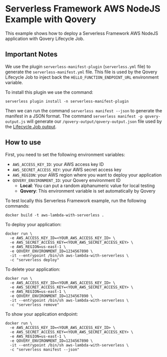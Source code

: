 # Serverless Framework AWS NodeJS Example with Qovery

This example shows how to deploy a Serverless Framework AWS NodeJS application with Qovery Lifecycle Job.

## Important Notes

We use the plugin `serverless-manifest-plugin` (`serverless.yml` file) to generate the `serverless-manifest.yml` file. This file is used by the Qovery Lifecycle Job to inject back the `HELLO_FUNCTION_ENDPOINT_URL` environment variable. 

To install this plugin we use the command:

```shell
serverless plugin install -n serverless-manifest-plugin
```

Then we can run the command `serverless manifest --json` to generate the manifest in a JSON format. The command `serverless manifest -p qovery-output.js` will generate our `/qovery-output/qovery-output.json` file used by the [Lifecycle Job output](https://hub.qovery.com/docs/using-qovery/configuration/lifecycle-job/#job-output).

## How to use

First, you need to set the following environment variables:
- `AWS_ACCESS_KEY_ID`: your AWS access key ID
- `AWS_SECRET_ACCESS_KEY`: your AWS secret access key
- `AWS_REGION`: your AWS region where you want to deploy your application
- `QOVERY_ENVIRONMENT_ID`: your Qovery environment ID
  - **Local**: You can put a random alphanumeric value for local testing
  - **Qovery**: This environment variable is set automatically by Qovery


To test locally this Serverless Framework example, run the following commands:

```shell
docker build -t aws-lambda-with-serverless .
```

To deploy your application:

```shell
docker run \
  -e AWS_ACCESS_KEY_ID=<YOUR_AWS_ACCESS_KEY_ID> \
  -e AWS_SECRET_ACCESS_KEY=<YOUR_AWS_SECRET_ACCESS_KEY> \
  -e AWS_REGION=us-east-1 \
  -e QOVERY_ENVIRONMENT_ID=1234567890 \
  -it --entrypoint /bin/sh aws-lambda-with-serverless \
  -c "serverless deploy"
```

To delete your application:

```shell
docker run \
  -e AWS_ACCESS_KEY_ID=<YOUR_AWS_ACCESS_KEY_ID> \
  -e AWS_SECRET_ACCESS_KEY=<YOUR_AWS_SECRET_ACCESS_KEY> \
  -e AWS_REGION=us-east-1 \
  -e QOVERY_ENVIRONMENT_ID=1234567890 \
  -it --entrypoint /bin/sh aws-lambda-with-serverless \
  -c "serverless remove"
```

To show your application endpoint:

```shell
docker run \
  -e AWS_ACCESS_KEY_ID=<YOUR_AWS_ACCESS_KEY_ID> \
  -e AWS_SECRET_ACCESS_KEY=<YOUR_AWS_SECRET_ACCESS_KEY> \
  -e AWS_REGION=us-east-1 \
  -e QOVERY_ENVIRONMENT_ID=1234567890 \
  -it --entrypoint /bin/sh aws-lambda-with-serverless \
  -c "serverless manifest --json"
```
